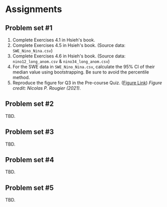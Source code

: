 # Assignments

## Problem set #1

1. Complete Exercises 4.1 in Hsieh's book.
2. Complete Exercises 4.5 in Hsieh's book. (Source data: `SWE_Nino_Nina.csv`)
3. Complete Exercises 4.6 in Hsieh's book. (Source data: `nino12_long_anom.csv` & `nino34_long_anom.csv`)
4. For the SWE data in `SWE_Nino_Nina.csv`, calculate the 95% CI of their median value using bootstrapping. Be sure to avoid the percentile method.
5. Reproduce the figure for Q3 in the Pre-course Quiz. ([Figure Link](https://drive.google.com/file/d/15WejYTcSHDGM3VNoX32WaD5r8l-BNNF-/view?usp=sharing)) *Figure credit: Nicolas P. Rougier (2021)*.

## Problem set #2

TBD.

## Problem set #3

TBD.

## Problem set #4

TBD.

## Problem set #5

TBD.

<!-- Complete Exercises 4.2, 4.3, 4.5, and 4.6 in Hsieh's book.

## Problem set #2

Complete Exercises 5.2, 5.6, 5.7, and 5.9 in Hsieh's book.

## Problem set #3

Complete Exercises 6.5, 6.6, and 8.1 in Hsieh's book.

## Problem set #4

1. Complete Exercise 12.1 in Hsieh's book.
2. Following the first question, use the support vector machine to classify the forest types in the given dataset. Feel free to choose one-versus-the-rest or one-versus-one approach (and specify your choice). Train using the first two predictors and compare the results with the linear discriminant analysis.
3. Generate a synthetic signal with added noise $y = \sin x + 0.5 \times \mathcal{N}(0, 1)$ and collect 40 data points that are distributed within the range $x = [0, 4\pi]$. Now use (a) ridge regression, (b) kernel ridge regression, and (c) Gaussian progress regression to model the data and give the prediction at the range $x = [0, 8\pi]$ with visualization. Describe and justify your kernel selection and hyperparameter tuning process whenever necessary. Compare the results from three regression methods.

## Problem set #5

Complete the following exercises in Hsieh's book with the specified requirements:

1. Exercise 14.2, including (c)
2. Exercise 12.5, but develop two prediction models instead of one. One of the models must be a random forest or a boosting model.
3. Exercise 14.4, including (b) -->
